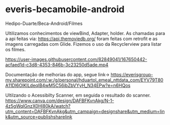 # everis-becamobile-android
Hedipo-Duarte/Beca-Android/Filmes

 Ultilizamos conhecimentos de viewBind, Adapter, holder. As chamadas para a api feitas via: https://api.themoviedb.org/ foram feitas com retrofit e as imagens        carregadas com Glide. Fizemos o uso da Recyclerview para listar os filmes.

https://user-images.githubusercontent.com/82849041/167650442-acfaed1d-c3d8-4353-846b-3c23250d5ade.mp4

Documentação de melhorias do app, segue link-> https://everisgroup-my.sharepoint.com/:w:/g/personal/hduartol_emeal_nttdata_com/EYV79T80A11Dl6OlKlLdeqIB4wM5C56ibZbVYyH_N34EPw?e=n6HQos

Ultilzando o Acessibilty Scanner, em seguida o resultado do scanner.
https://www.canva.com/design/DAFBFKvnAkg/N-1-4z5gWqIGnzX0Hl80kA/watch?utm_content=DAFBFKvnAkg&utm_campaign=designshare&utm_medium=link&utm_source=publishsharelink
